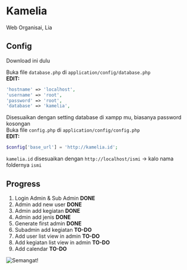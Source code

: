 # Kamelia

Web Organisai, Lia

## Config
Download ini dulu

Buka file ```database.php``` di ```application/config/database.php```  
__EDIT:__
```php
'hostname' => 'localhost',
'username' => 'root',
'password' => 'root',
'database' => 'kamelia',
```
Disesuaikan dengan setting database di xampp mu, biasanya password kosongan  
Buka file ```config.php``` di ```application/config/config.php```  
__EDIT:__

```php
$config['base_url'] = 'http://kamelia.id'; 
```
```kamelia.id``` disesuaikan dengan ```http://localhost/ismi``` -> kalo nama foldernya ```ismi```

## Progress
1. Login Admin & Sub Admin __DONE__
2. Admin add new user __DONE__
3. Admin add kegiatan __DONE__
4. Admin add jenis __DONE__
5. Generate first admin __DONE__
6. Subadmin add kegiatan __TO-DO__
7. Add user list view in admin __TO-DO__
8. Add kegiatan list view in admin __TO-DO__
9. Add calendar __TO-DO__

![Semangat!](https://i.pinimg.com/originals/7a/d2/81/7ad2818cd9713097dbdbfd20ff4b08dd.png)
